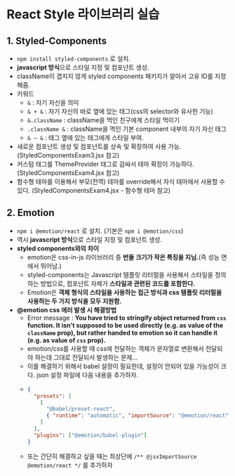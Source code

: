 # React Style 라이브러리 실습

## 1. Styled-Components
  * `npm install styled-components` 로 설치.
  * **javascript 방식**으로 스타일 지정 및 컴포넌트 생성.
  * className이 겹치지 않게 styled components 패키지가 알아서 고유 ID를 지정해줌.
  * 키워드
    + `&` : 자기 자신을 의미
    + `& + &` : 자기 자신의 바로 옆에 있는 태그(css의 selector와 유사한 기능)
    + `&.className` : className을 먹인 친구에게 스타일 먹이기
    + `.className &` : className을 먹인 기본 component 내부의 자기 자신 태그
    + `& ~ &` : 태그 옆에 있는 태그에게 스타일 부여.
  * 새로운 컴포넌트 생성 및 컴포넌트를 상속 및 확장하여 사용 가능.(StyledComponentsExam3.jsx 참고)
  * 커스텀 태그를 ThemeProvider 태그로 감싸서 테마 확장이 가능하다. (StyledComponentsExam4.jsx 참고)
  * 함수형 테마를 이용해서 부모(전역) 테마를 override해서 자식 테마에서 사용할 수 있다. (StyledComponentsExam4.jsx - 함수형 테마 참고)


## 2. Emotion
* `npm i @emotion/react` 로 설치. (기본은 `npm i @emotion/css`)
* 역시 **javascript 방식**으로 스타일 지정 및 컴포넌트 생성.
* **styled components와의 차이**
  - emotion은 css-in-js 라이브러리 중 **번들 크기가 작은 특징을 지님.**(즉 성능 면에서 뛰어남.)
  - styled-components는 Javascript 템플릿 리터럴을 사용해서 스타일을 정의하는 방법으로, 컴포넌트 자체가 **스타일과 관련된 코드를 포함한다.**
  - Emotion은 **객체 형식의 스타일을 사용하는 접근 방식과 css 템플릿 리터럴을 사용하는 두 가지 방식을 모두 지원함.**
* **@emotion css 에러 발생 시 해결방법**
  - Error message : **You have tried to stringify object returned from `css` function. It isn't supposed to be used directly (e.g. as value of the `className` prop), but rather handed to emotion so it can handle it (e.g. as value of `css` prop).**
  - emotion/css를 사용할 때 css에 전달하는 객체가 문자열로 변환해서 전달되야 하는데 그대로 전달되서 발생하는 문제...
  - 이를 해결하기 위해서 babel 설정이 필요한데, 설정이 안되어 있을 가능성이 크다. json 설정 파일에 다음 내용을 추가하자.
  - ```json
    {
      "presets": [
        [
          "@babel/preset-react",
          { "runtime": "automatic", "importSource": "@emotion/react" }
        ]
      ],
      "plugins": ["@emotion/babel-plugin"]
    }
    ```
  - 또는 간단히 해결하고 싶을 때는 최상단에 ```/** @jsxImportSource @emotion/react */``` 를 추가하자
